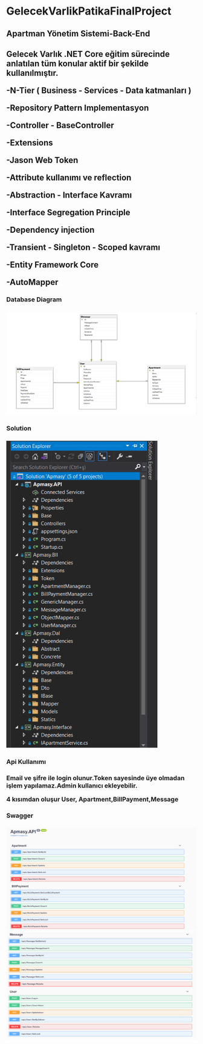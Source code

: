 # GelecekVarlikPatikaFinalProject
<h2>Apartman Yönetim Sistemi-Back-End<h2/>
Gelecek Varlık .NET Core eğitim sürecinde anlatılan tüm konular aktif bir şekilde kullanılmıştır.
<p>-N-Tier ( Business - Services - Data katmanları )<p/>
<p>-Repository Pattern Implementasyon <p/>
<p>-Controller - BaseController  <p/>
<p>-Extensions<p/>
<p>-Jason Web Token<p/>
<p>-Attribute kullanımı ve reflection <p/>
<p>-Abstraction - Interface Kavramı <p/>
<p>-Interface Segregation Principle <p/>
<p>-Dependency injection <p/>
<p>-Transient - Singleton - Scoped kavramı <p/>
<p>-Entity Framework Core <p/>
<p>-AutoMapper <p/>
<p><p/>



<h3>Database Diagram<h3/>
   <img src="https://github.com/Furkanatsan/GelecekVarlikPatikaFinalProject/blob/main/Ekran%20G%C3%B6r%C3%BCnt%C3%BCs%C3%BC%20(424).png" width="1000" alt="accessibility text">

<h3>Solution<h3/>
<img src="https://github.com/Furkanatsan/GelecekVarlikPatikaFinalProject/blob/main/Ekran%20G%C3%B6r%C3%BCnt%C3%BCs%C3%BC%20(426).png" width="400" alt="accessibility text">

   <h3>Api Kullanımı<h3/>
   <p>Email ve şifre ile login olunur.Token sayesinde üye olmadan işlem yapılamaz.Admin kullanıcı ekleyebilir.<p/>
   <p> 4 kısımdan oluşur User, Apartment,BillPayment,Message<p/> 
<h3>Swagger<h3/>      
<img src="https://github.com/Furkanatsan/GelecekVarlikPatikaFinalProject/blob/main/Ekran%20G%C3%B6r%C3%BCnt%C3%BCs%C3%BC%20(427).png" >
<img src="https://github.com/Furkanatsan/GelecekVarlikPatikaFinalProject/blob/main/Ekran%20G%C3%B6r%C3%BCnt%C3%BCs%C3%BC%20(431).png" >
   
   
